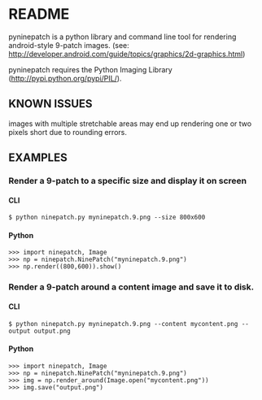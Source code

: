 # README

pyninepatch is a python library and command line tool for rendering android-style 9-patch images.
(see: http://developer.android.com/guide/topics/graphics/2d-graphics.html)

pyninepatch requires the Python Imaging Library (http://pypi.python.org/pypi/PIL/).

## KNOWN ISSUES

images with multiple stretchable areas may end up rendering one or two pixels short due to rounding errors.


## EXAMPLES

### Render a 9-patch to a specific size and display it on screen

#### CLI

    $ python ninepatch.py myninepatch.9.png --size 800x600

#### Python
    >>> import ninepatch, Image
    >>> np = ninepatch.NinePatch("myninepatch.9.png")
    >>> np.render((800,600)).show()


### Render a 9-patch around a content image and save it to disk.

#### CLI

    $ python ninepatch.py myninepatch.9.png --content mycontent.png --output output.png

#### Python

    >>> import ninepatch, Image
    >>> np = ninepatch.NinePatch("myninepatch.9.png")
    >>> img = np.render_around(Image.open("mycontent.png"))
    >>> img.save("output.png")


